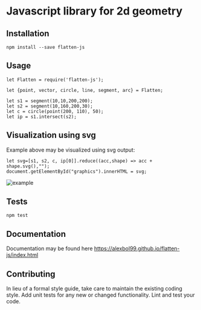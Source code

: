 # Javascript library for 2d geometry

## Installation

    npm install --save flatten-js

## Usage

    let Flatten = require('flatten-js');

    let {point, vector, circle, line, segment, arc} = Flatten;

    let s1 = segment(10,10,200,200);
    let s2 = segment(10,160,200,30);
    let c = circle(point(200, 110), 50);
    let ip = s1.intersect(s2);

## Visualization using svg

Example above may be visualized using svg output:

    let svg=[s1, s2, c, ip[0]].reduce((acc,shape) => acc + shape.svg(),"");
    document.getElementById("graphics").innerHTML = svg;
    
![example](https://cloud.githubusercontent.com/assets/6965440/24111445/1310ceb4-0d9f-11e7-9775-2868ec5c4f21.png)
  
## Tests

   `npm test`

## Documentation

Documentation may be found here https://alexbol99.github.io/flatten-js/index.html

## Contributing

In lieu of a formal style guide, take care to maintain the existing coding style. Add unit tests for any new or changed functionality. Lint and test your code.
